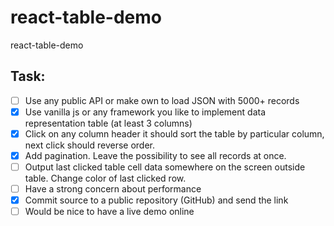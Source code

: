 # react-table-demo
react-table-demo

## Task:

- [ ] Use any public API or make own to load JSON with 5000+ records
- [x] Use vanilla js or any framework you like to implement data representation table (at least 3 columns)
- [x] Click on any column header it should sort the table by particular column, next click should reverse order.
- [x] Add pagination. Leave the possibility to see all records at once.
- [ ] Output last clicked table cell data somewhere on the screen outside table. Change color of last clicked row.
- [ ] Have a strong concern about performance
- [x] Commit source to a public repository (GitHub) and send the link
- [ ]  Would be nice to have a live demo online
